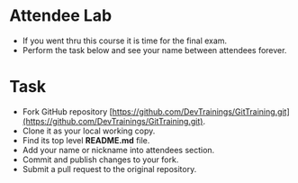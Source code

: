 # Attendee Lab

* If you went thru this course it is time for the final exam.
* Perform the task below and see your name between attendees forever.

# Task

* Fork GitHub repository [https://github.com/DevTrainings/GitTraining.git](https://github.com/DevTrainings/GitTraining.git).
* Clone it as your local working copy.
* Find its top level **README.md** file.
* Add your name or nickname into attendees section.
* Commit and publish changes to your fork.
* Submit a pull request to the original repository.
